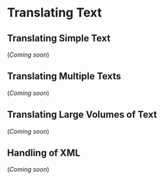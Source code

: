 # Translating Text

## Translating Simple Text

(*Coming soon*)

## Translating Multiple Texts

(*Coming soon*)

## Translating Large Volumes of Text

(*Coming soon*)

## Handling of XML

(*Coming soon*)
